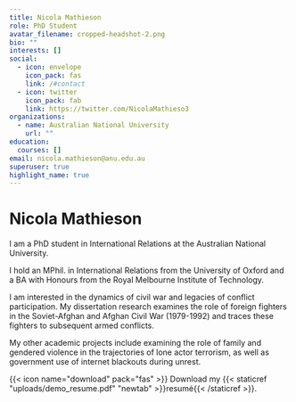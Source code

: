 ```yaml
---
title: Nicola Mathieson
role: PhD Student
avatar_filename: cropped-headshot-2.png
bio: ""
interests: []
social:
  - icon: envelope
    icon_pack: fas
    link: /#contact
  - icon: twitter
    icon_pack: fab
    link: https://twitter.com/NicolaMathieso3
organizations:
  - name: Australian National University
    url: ""
education:
  courses: []
email: nicola.mathieson@anu.edu.au
superuser: true
highlight_name: true
---
```

# Nicola Mathieson

I am a PhD student in International Relations at the Australian National University.

I hold an MPhil. in International Relations from the University of Oxford and a BA with Honours from the Royal Melbourne Institute of Technology.

I am interested in the dynamics of civil war and legacies of conflict participation. My dissertation research examines the role of foreign fighters in the Soviet-Afghan and Afghan Civil War (1979-1992) and traces these fighters to subsequent armed conflicts. 

My other academic projects include examining the role of family and gendered violence in the trajectories of lone actor terrorism, as well as government use of internet blackouts during unrest. 

{{< icon name="download" pack="fas" >}} Download my {{< staticref "uploads/demo_resume.pdf" "newtab" >}}resumé{{< /staticref >}}.